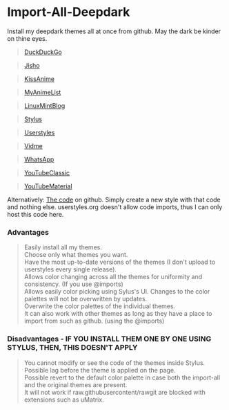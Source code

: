 # Import-All-Deepdark
Install my deepdark themes all at once from github. May the dark be kinder on thine eyes.

> [DuckDuckGo](https://rawgit.com/RaitaroH/DuckDuckGo-DeepDark/master/DuckDuckGoDeepDark.user.css)

> [Jisho](https://rawgit.com/RaitaroH/Jisho-DeepDark/master/JishoDeepDark.user.css)

> [KissAnime](https://rawgit.com/RaitaroH/KissAnime-DeepDark/master/KissAnimeDeepDark.user.css)

> [MyAnimeList](https://rawgit.com/RaitaroH/MyAnimeList-DeepDark/master/MyAnimeListDeepDark.user.css)

> [LinuxMintBlog](https://rawgit.com/RaitaroH/LinuxMint_Blog-Deepdark/master/LinuxMintBlog-DeepDark.user.css)

> [Stylus](https://rawgit.com/RaitaroH/Stylus-DeepDark/master/StylusDeepDark.user.css)

> [Userstyles](https://rawgit.com/RaitaroH/Userstyles-DeepDark/master/UserstylesDeepDark.user.css)

> [Vidme](https://rawgit.com/RaitaroH/Vidme-DeepDark/master/VidmeDeepDark.user.css)

> [WhatsApp](https://rawgit.com/RaitaroH/WhatsApp-DeepDark/master/WhatsAppDeepDark.user.css)

> [YouTubeClassic](https://rawgit.com/RaitaroH/YouTube-DeepDark/master/YouTubeDeepDarkClassic.user.css)

> [YouTubeMaterial](https://rawgit.com/RaitaroH/YouTube-DeepDark/master/YouTubeDeepDarkMaterial.user.css)


Alternatively:
[The code](https://raw.githubusercontent.com/RaitaroH/Import-All-Deepdark/master/ImportDeepDark.css) on github. Simply create a new style with that code and nothing else. userstyles.org doesn't allow code imports, thus I can only host this code here.

### Advantages
> Easily install all my themes.         
> Choose only what themes you want.      
> Have the most up-to-date versions of the themes (I don't upload to userstyles every single release).            
> Allows color changing across all the themes for uniformity and consistency. (If you use @imports)         
> Allows easily color picking using Sylus's UI.
> Changes to the color palettes will not be overwritten by updates.         
> Overwrite the color palettes of the individual themes.         
> It can also work with other themes as long as they have a place to import from such as github. (using the @imports)         

### Disadvantages - IF YOU INSTALL THEM ONE BY ONE USING STYLUS, THEN, THIS DOESN'T APPLY
> You cannot modify or see the code of the themes inside Stylus.         
> Possible lag before the theme is applied on the page.         
> Possible revert to the default color palette in case both the import-all and the original themes are present.         
> It will not work if raw.githubusercontent/rawgit are blocked with extensions such as uMatrix.         
